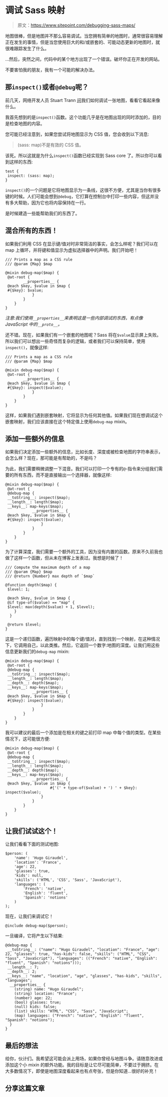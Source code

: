 # 调试 Sass 映射

> 原文：<https://www.sitepoint.com/debugging-sass-maps/>

地图很棒，但是地图并不那么容易调试。当您拥有简单的地图时，通常很容易理解正在发生的事情，但是当您使用巨大的和/或嵌套的、可能动态更新的地图时，就很难跟踪发生了什么。

…然后，突然之间，代码中的某个地方出现了一个错误。破坏你正在开发的网站。

不要害怕我的朋友，我有一个可能的解决办法。

## 那`inspect()`或者`@debug`呢？

前几天，网络开发人员 Stuart Trann [问](https://twitter.com/estwo/status/522504333967908864)我们如何调试一张地图，看看它看起来像什么。

我首先想到的是`inspect()`函数。这个功能几乎是在地图出现的同时添加的，目的是检查地图的内容。

您可能已经注意到，如果您尝试将地图显示为 CSS 值，您会收到以下消息:

> (sass: map)不是有效的 CSS 值。

该死。所以这就是为什么`inspect()`函数已经实现到 Sass core 了。所以你可以看到这样的东西:

```
test {
 inspect: (sass: map);
}
```

`inspect()`的一个问题是它将地图显示为一条线，这很不方便，尤其是当你有很多键的时候。人们可能会想到`@debug`，它打算在控制台中打印一些内容，但这并没有多大帮助，因为它也将内容保持在一行。

是时候建造一些能帮助我们的东西了。

## 混合所有的东西！

如果我们利用 CSS 在显示键/值对时非常简洁的事实，会怎么样呢？我们可以在 map 上循环，并将键和值显示为虚拟选择器中的声明。我们开始吧！

```
/// Prints a map as a CSS rule
/// @param {Map} $map

@mixin debug-map($map) {
 @at-root {
        __properties__ {
 @each $key, $value in $map {
 #{$key}: $value;
            }
        }
    }
}
```

*注意:我们使用`__properties__`来表明这是一些内部调试的东西，有点像 JavaScript 中的`__proto__`。*

还不错。现在，如果我们有一个嵌套的地图呢？Sass 将在`$value`显示屏上失败。所以我们可以想出一些奇怪而复杂的逻辑，或者我们可以保持简单，使用`inspect()`，就像这样:

```
/// Prints a map as a CSS rule
/// @param {Map} $map

@mixin debug-map($map) {
 @at-root {
        __properties__ {
 @each $key, $value in $map {
 #{$key}: inspect($value);
            }
        }
    }
}
```

这样，如果我们遇到嵌套映射，它将显示为任何其他值。如果我们现在想调试这个嵌套映射，我们应该直接在这个特定值上使用`debug-map` mixin。

## 添加一些额外的信息

如果我们决定添加一些额外的信息，比如长度、深度或被检查地图的字符串表示，会怎么样？现在，那可能是有帮助的，不是吗？

为此，我们需要稍微调整一下混音。我们可以打印一个专有的`@`-指令来分组我们需要的所有东西，而不是直接输出一个选择器，就像这样:

```
@mixin debug-map($map) {
 @at-root {
 @debug-map {
 __toString__: inspect($map);
 __length__: length($map);
 __keys__: map-keys($map);
            __properties__ {
 @each $key, $value in $map {
 #{$key}: inspect($value);
                }
            }
        }
    }
}
```

为了计算深度，我们需要一个额外的工具，因为没有内置的函数。原来不久前我也做了这样一个函数，但从未在博客上发表过。我想是时候了！

```
/// Compute the maximum depth of a map
/// @param {Map} $map
/// @return {Number} max depth of `$map`

@function depth($map) {
 $level: 1;

 @each $key, $value in $map {
 @if type-of($value) == "map" {
 $level: max(depth($value) + 1, $level);
    }
  }

 @return $level;
}
```

这是一个递归函数，遍历映射中的每个键/值对，直到找到一个映射，在这种情况下，它调用自己，以此类推。然后，它返回一个数字:地图的深度。让我们用这些信息更新我们的`debug-map` mixin:

```
@mixin debug-map($map) {
 @at-root {
 @debug-map {
 __toString__: inspect($map);
 __length__: length($map);
 __depth__: depth($map);
 __keys__: map-keys($map);
            __properties__ {
 @each $key, $value in $map {
 #{$key}: inspect($value);
                }
            }
        }
    }
}
```

我可以建议的最后一个添加是在相关的键之前打印 map 中每个值的类型。在某些情况下，这可能很方便:

```
@mixin debug-map($map) {
 @at-root {
 @debug-map {
 __toString__: inspect($map);
 __length__: length($map);
 __depth__: depth($map);
 __keys__: map-keys($map);
            __properties__ {
 @each $key, $value in $map {
                    #{'(' + type-of($value) + ') ' + $key}: inspect($value);
                }
            }
        }
    }
}
```

## 让我们试试这个！

让我们看看下面的测试地图:

```
$person: (
    'name': 'Hugo Giraudel',
    'location': 'France',
    'age': 22,
    'glasses': true,
    'kids': null,
    'skills': ('HTML', 'CSS', 'Sass', 'JavaScript'),
    'languages': (
        'French': 'native',
        'English': 'fluent',
        'Spanish': 'notions'
    )
);
```

现在，让我们来调试它！

```
@include debug-map($person);
```

一旦编译，它将产生以下结果:

```
@debug-map {
 __toString__: ("name": "Hugo Giraudel", "location": "France", "age": 22, "glasses": true, "has-kids": false, "skills": ("HTML", "CSS", "Sass", "JavaScript"), "languages": (("French": "native", "English": "fluent", "Spanish": "notions")));
 __length__: 7;
 __depth__: 2;
 __keys__: "name", "location", "age", "glasses", "has-kids", "skills", "languages";
  __properties__ {
    (string) name: "Hugo Giraudel";
    (string) location: "France";
    (number) age: 22;
    (bool) glasses: true;
    (null) kids: false;
    (list) skills: "HTML", "CSS", "Sass", "JavaScript";
    (map) languages: ("French": "native", "English": "fluent", "Spanish": "notions");
  }
}
```

## 最后的想法

给你，伙计们。我希望这可能会派上用场，如果你曾经与地图斗争。请随意改进或添加这个小 mixin 的额外功能。我的目标是让它尽可能简单，不要过于拥挤。在大多数情况下，即使是地图深度看起来也有点夸张，但是你知道…很好的补充！

## 分享这篇文章